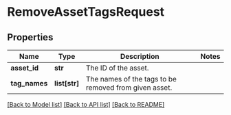 # RemoveAssetTagsRequest

## Properties
Name | Type | Description | Notes
------------ | ------------- | ------------- | -------------
**asset_id** | **str** | The ID of the asset. | 
**tag_names** | **list[str]** | The names of the tags to be removed from given asset. | 

[[Back to Model list]](../README.md#documentation-for-models) [[Back to API list]](../README.md#documentation-for-api-endpoints) [[Back to README]](../README.md)


